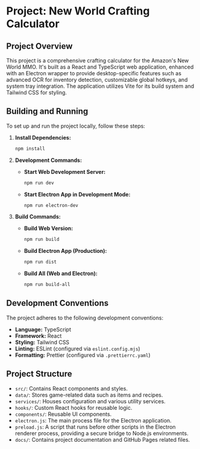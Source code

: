 # Project: New World Crafting Calculator

## Project Overview

This project is a comprehensive crafting calculator for the Amazon's New World MMO. It's built as a React and TypeScript web application, enhanced with an Electron wrapper to provide desktop-specific features such as advanced OCR for inventory detection, customizable global hotkeys, and system tray integration. The application utilizes Vite for its build system and Tailwind CSS for styling.

## Building and Running

To set up and run the project locally, follow these steps:

1.  **Install Dependencies:**

    ```bash
    npm install
    ```

2.  **Development Commands:**
    - **Start Web Development Server:**
      ```bash
      npm run dev
      ```
    - **Start Electron App in Development Mode:**
      ```bash
      npm run electron-dev
      ```

3.  **Build Commands:**
    - **Build Web Version:**
      ```bash
      npm run build
      ```
    - **Build Electron App (Production):**
      ```bash
      npm run dist
      ```
    - **Build All (Web and Electron):**
      ```bash
      npm run build-all
      ```

## Development Conventions

The project adheres to the following development conventions:

- **Language:** TypeScript
- **Framework:** React
- **Styling:** Tailwind CSS
- **Linting:** ESLint (configured via `eslint.config.mjs`)
- **Formatting:** Prettier (configured via `.prettierrc.yaml`)

## Project Structure

- `src/`: Contains React components and styles.
- `data/`: Stores game-related data such as items and recipes.
- `services/`: Houses configuration and various utility services.
- `hooks/`: Custom React hooks for reusable logic.
- `components/`: Reusable UI components.
- `electron.js`: The main process file for the Electron application.
- `preload.js`: A script that runs before other scripts in the Electron renderer process, providing a secure bridge to Node.js environments.
- `docs/`: Contains project documentation and GitHub Pages related files.
